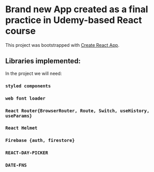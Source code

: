 # Brand new App created as a final practice in Udemy-based React course

This project was bootstrapped with [Create React App](https://github.com/facebook/create-react-app).

## Libraries implemented:

In the project we will need:

### `styled components`

### `web font loader`

### `React Router{BrowserRouter, Route, Switch, useHistory, useParams}`
### `React Helmet`
### `Firebase {auth, firestore}`
### `REACT-DAY-PICKER`
### `DATE-FNS`